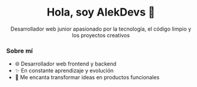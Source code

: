 <div align="center">
  <h1>Hola, soy AlekDevs 👋</h1>
  <p>Desarrollador web junior apasionado por la tecnología, el código limpio y los proyectos creativos</p>
</div>

<div>
  <h3>Sobre mí</h3>
  <ul>
    <li>🌐 Desarrollador web frontend y backend</li>
    <li>✨ En constante aprendizaje y evolución</li>
    <li>🎯 Me encanta transformar ideas en productos funcionales</li>
  </ul>
</div>
